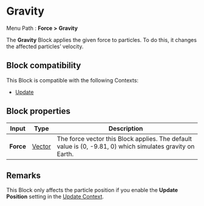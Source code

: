 # Gravity

Menu Path : **Force >** **Gravity**

The **Gravity** Block applies the given force to particles. To do this, it changes the affected particles’ velocity.

## Block compatibility

This Block is compatible with the following Contexts:

- [Update](Context-Update.md)

## Block properties

| **Input** | **Type**                 | **Description**                                              |
| --------- | ------------------------ | ------------------------------------------------------------ |
| **Force** | [Vector](Type-Vector.md) | The force vector this Block applies. The default value is (0, -9.81, 0) which simulates gravity on Earth. |

## Remarks

This Block only affects the particle position if you enable the **Update Position** setting in the [Update Context](Context-Update.md).
